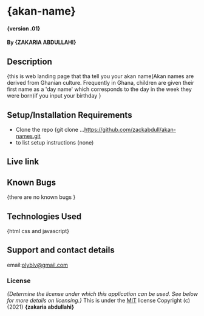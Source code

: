 # {akan-name}

#### {version .01}

#### By **{ZAKARIA ABDULLAHI}**

## Description

{this is web landing page that tha tell you your akan name(Akan names are derived from Ghanian culture. Frequently in Ghana, children are given their first name as a 'day name' which corresponds to the day in the week they were born)if you input your birthday }

## Setup/Installation Requirements

- Clone the repo {git clone ...https://github.com/zackabdull/akan-names.git
- to list setup instructions (none)

## Live link

## Known Bugs

{there are no known bugs }

## Technologies Used

{html css and javascript}

## Support and contact details

email:olyblv@gmail.com

### License

_{Determine the license under which this application can be used. See below for more details on licensing.}_
This is under the [MIT](LICENSE) license
Copyright (c) {2021} **{zakaria abdullahi}**
